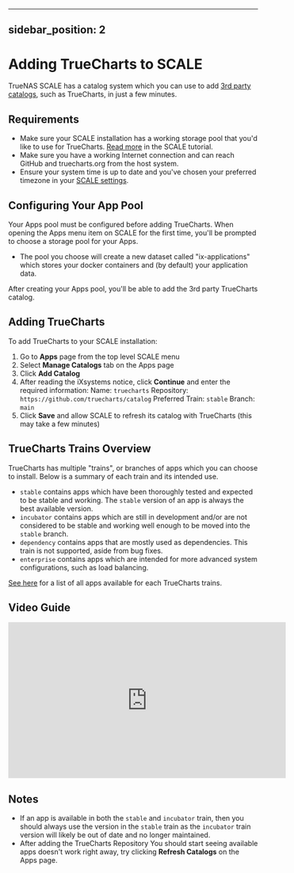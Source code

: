 
---
sidebar_position: 2
---
# Adding TrueCharts to SCALE

TrueNAS SCALE has a catalog system which you can use to add [3rd party catalogs](https://www.truenas.com/docs/scale/scaleuireference/apps/appsscreensscale/#add-catalog), such as TrueCharts, in just a few minutes. 

## Requirements

- Make sure your SCALE installation has a working storage pool that you'd like to use for TrueCharts. [Read more](https://www.truenas.com/docs/scale/scaletutorials/storage/) in the SCALE tutorial. 
- Make sure you have a working Internet connection and can reach GitHub and truecharts.org from the host system.
- Ensure your system time is up to date and you've chosen your preferred timezone in your [SCALE settings](https://www.truenas.com/docs/scale/scaleuireference/systemsettings/generalsettingsscreens/#localization).

## Configuring Your App Pool

Your Apps pool must be configured before adding TrueCharts. When opening the Apps menu item on SCALE for the first time, you'll be prompted to choose a storage pool for your Apps. 
- The pool you choose will create a new dataset called "ix-applications" which stores your docker containers and (by default) your application data.

After creating your Apps pool, you'll be able to add the 3rd party TrueCharts catalog.
 

## Adding TrueCharts

To add TrueCharts to your SCALE installation: 

 1. Go to **Apps** page from the top level SCALE menu
 2. Select **Manage Catalogs** tab on the Apps page
 3. Click **Add Catalog**
 4. After reading the iXsystems notice, click **Continue** and enter the required information:
    Name: `truecharts`
    Repository: `https://github.com/truecharts/catalog`
    Preferred Train: `stable`
    Branch: `main`
 5.  Click **Save** and allow SCALE to refresh its catalog with TrueCharts (this may take a few minutes)



## TrueCharts Trains Overview

TrueCharts has multiple "trains", or branches of apps which you can choose to install. Below is a summary of each train and its intended use.

- `stable` contains apps which have been thoroughly tested and expected to be stable and working. The `stable` version of an app is always the best available version.
- `incubator` contains apps which are still in development and/or are not considered to be stable and working well enough to be moved into the `stable` branch.
- `dependency` contains apps that are mostly used as dependencies. This train is not supported, aside from bug fixes.
- `enterprise` contains apps which are intended for more advanced system configurations, such as load balancing.

[See here](https://truecharts.org/charts/description_list) for a list of all apps available for each TrueCharts trains.

## Video Guide

<iframe width="560" height="315" src="https://www.youtube.com/embed/Vomm8uvdCM0" title="YouTube video player" frameBorder="0" allow="accelerometer; autoplay; clipboard-write; encrypted-media; gyroscope; picture-in-picture" allowFullScreen></iframe>

## Notes

- If an app is available in both the `stable` and `incubator` train, then you should always use the version in the `stable` train as the `incubator` train version will likely be out of date and no longer maintained.
- After adding the TrueCharts Repository You should start seeing available apps doesn't work right away, try clicking **Refresh Catalogs** on the Apps page.

